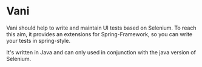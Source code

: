 # Vani
Vani should help to write and maintain UI tests based on Selenium. To reach this aim, it provides an extensions for Spring-Framework, so you can write your tests in spring-style.

It's written in Java and can only used in conjunction with the java version of Selenium.

